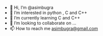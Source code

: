 - 👋 Hi, I’m @asimbugra
- 👀 I’m interested in python , C and C++
- 🌱 I’m currently learning C and C++
- 💞️ I’m looking to collaborate on ...
- 📫 How to reach me asimbugra@gmail.com

<!---
asimbugra/asimbugra is a ✨ special ✨ repository because its `README.md` (this file) appears on your GitHub profile.
You can click the Preview link to take a look at your changes.
--->
